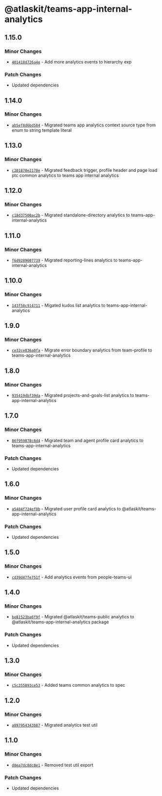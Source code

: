 # @atlaskit/teams-app-internal-analytics

## 1.15.0

### Minor Changes

- [`401418d726a4e`](https://bitbucket.org/atlassian/atlassian-frontend-monorepo/commits/401418d726a4e) -
  Add more analytics events to hierarchy exp

### Patch Changes

- Updated dependencies

## 1.14.0

### Minor Changes

- [`ab5ef8d6bd584`](https://bitbucket.org/atlassian/atlassian-frontend-monorepo/commits/ab5ef8d6bd584) -
  Migrated teams app analytics context source type from enum to string template literal

## 1.13.0

### Minor Changes

- [`c201870e2170e`](https://bitbucket.org/atlassian/atlassian-frontend-monorepo/commits/c201870e2170e) -
  Migrated feedback trigger, profile header and page load ptc common analytics to teams app internal
  analytics

## 1.12.0

### Minor Changes

- [`c18d37500ac2b`](https://bitbucket.org/atlassian/atlassian-frontend-monorepo/commits/c18d37500ac2b) -
  Migrated standalone-directory analytics to teams-app-internal-analytics

## 1.11.0

### Minor Changes

- [`f6d9289607739`](https://bitbucket.org/atlassian/atlassian-frontend-monorepo/commits/f6d9289607739) -
  Migrated reporting-lines analytics to teams-app-internal-analytics

## 1.10.0

### Minor Changes

- [`143f58c914711`](https://bitbucket.org/atlassian/atlassian-frontend-monorepo/commits/143f58c914711) -
  Migated kudos list analytics to teams-app-internal-analytics

## 1.9.0

### Minor Changes

- [`ce32ce836a0fa`](https://bitbucket.org/atlassian/atlassian-frontend-monorepo/commits/ce32ce836a0fa) -
  Migrate error boundary analytics from team-profile to teams-app-internal-analytics

## 1.8.0

### Minor Changes

- [`935419dbf39da`](https://bitbucket.org/atlassian/atlassian-frontend-monorepo/commits/935419dbf39da) -
  Migrated projects-and-goals-list analytics to teams-app-internal-analytics

## 1.7.0

### Minor Changes

- [`86f959878c6d4`](https://bitbucket.org/atlassian/atlassian-frontend-monorepo/commits/86f959878c6d4) -
  Migrated team and agent profile card analytics to teams-app-internal-analytics

### Patch Changes

- Updated dependencies

## 1.6.0

### Minor Changes

- [`a5484f724ef0b`](https://bitbucket.org/atlassian/atlassian-frontend-monorepo/commits/a5484f724ef0b) -
  Migrated user profile card analytics to @atlaskit/teams-app-internal-analytics

### Patch Changes

- Updated dependencies

## 1.5.0

### Minor Changes

- [`cd39d47fe751f`](https://bitbucket.org/atlassian/atlassian-frontend-monorepo/commits/cd39d47fe751f) -
  Add analytics events from people-teams-ui

## 1.4.0

### Minor Changes

- [`be81523ba6f9f`](https://bitbucket.org/atlassian/atlassian-frontend-monorepo/commits/be81523ba6f9f) -
  Migrated @atlaskit/teams-public analytics to @atlaskit/teams-app-internal-analytics package

### Patch Changes

- Updated dependencies

## 1.3.0

### Minor Changes

- [`c5c355893ce53`](https://bitbucket.org/atlassian/atlassian-frontend-monorepo/commits/c5c355893ce53) -
  Added teams common analytics to spec

## 1.2.0

### Minor Changes

- [`a897954343b87`](https://bitbucket.org/atlassian/atlassian-frontend-monorepo/commits/a897954343b87) -
  Migrated analytics test util

## 1.1.0

### Minor Changes

- [`d8ea7dc8dc0e1`](https://bitbucket.org/atlassian/atlassian-frontend-monorepo/commits/d8ea7dc8dc0e1) -
  Removed test util export

### Patch Changes

- Updated dependencies
